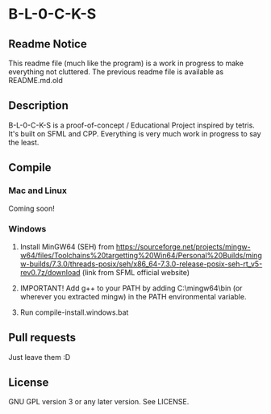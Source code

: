 # B-L-0-C-K-S

## Readme Notice
This readme file (much like the program) is a work in progress to make everything not cluttered. The previous readme file is available as README.md.old

## Description
B-L-0-C-K-S is a proof-of-concept / Educational Project inspired by tetris. It's built on SFML and CPP.
Everything is very much work in progress to say the least.

## Compile
### Mac and Linux
Coming soon!
### Windows
1. Install MinGW64 (SEH) from https://sourceforge.net/projects/mingw-w64/files/Toolchains%20targetting%20Win64/Personal%20Builds/mingw-builds/7.3.0/threads-posix/seh/x86_64-7.3.0-release-posix-seh-rt_v5-rev0.7z/download (link from SFML official website)

2. IMPORTANT! Add g++ to your PATH by adding C:\mingw64\bin (or wherever you extracted mingw) in the PATH environmental variable.

3. Run compile-install.windows.bat
## Pull requests
Just leave them :D

## License
GNU GPL version 3 or any later version. 
See LICENSE.
